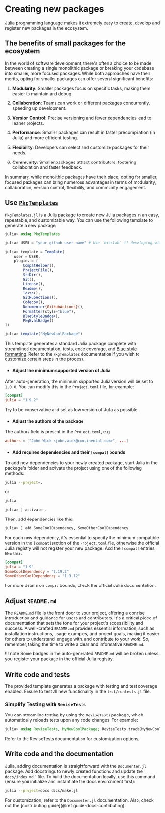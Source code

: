 # Creating new packages

Julia programming language makes it extremely easy to create, develop and register new packages in the ecosystem.

## The benefits of small packages for the ecosystem

In the world of software development, there's often a choice to be made between creating a single monolithic package or breaking your codebase into smaller, more focused packages. While both approaches have their merits, opting for smaller packages can offer several significant benefits:

1. **Modularity**: Smaller packages focus on specific tasks, making them easier to maintain and debug.

2. **Collaboration**: Teams can work on different packages concurrently, speeding up development.

3. **Version Control**: Precise versioning and fewer dependencies lead to leaner projects.

4. **Performance**: Smaller packages can result in faster precompilation (in Julia) and more efficient testing.

5. **Flexibility**: Developers can select and customize packages for their needs.

6. **Community**: Smaller packages attract contributors, fostering collaboration and faster feedback.


In summary, while monolithic packages have their place, opting for smaller, focused packages can bring numerous advantages in terms of modularity, collaboration, version control, flexibility, and community engagement.

## Use [`PkgTemplates`](https://github.com/JuliaCI/PkgTemplates.jl)

`PkgTemplates.jl` is a Julia package to create new Julia packages in an easy, repeatable, and customizable way.
You can use the following template to generate a new package:

```julia
julia> using PkgTemplates

julia> USER = "your github user name" # Use `biaslab` if developing within the BIASlab organisation

julia> template = Template(
    user = USER, 
    plugins = [
        CompatHelper(), 
        ProjectFile(), 
        SrcDir(), 
        Git(), 
        License(), 
        Readme(), 
        Tests(), 
        GitHubActions(), 
        Codecov(), 
        Documenter{GitHubActions}(), 
        Formatter(style="blue"), 
        BlueStyleBadge(), 
        PkgEvalBadge()
])

julia> template("MyNewCoolPackage")
```

This template generates a standard Julia package complete with streamlined documentation, tests, code coverage, and [Blue style formatting](https://github.com/invenia/BlueStyle). Refer to the `PkgTemplates` documentation if you wish to customize certain steps in the process.

- #### Adjust the minimum supported version of Julia

After auto-generation, the minimum supported Julia version will be set to `1.0.0`. You can modify this in the `Project.toml` file, for example:

```toml
[compat]
julia = "1.9.2"
```

Try to be conservative and set as low version of Julia as possible.

- #### Adjust the authors of the package

The authors field is present in the `Project.toml`, e.g 

```toml
authors = ["John Wick <john.wick@continental.com>", ...]
```

- #### Add requires dependencies and their `[compat]` bounds

To add new dependencies to your newly created package, start Julia in the package's folder and activate the project using one of the following methods:

```bash
julia --project=.
```

or 

```bash
julia
```

```julia
julia> ] activate .
```

Then, add dependencies like this:

```julia
julia> ] add SomeCoolDependency, SomeOtherCoolDependency
```

For each new dependency, it's essential to specify the minimum compatible version in the `[compat]`section of the `Project.toml` file, otherwise the official Julia registry will not register your new package. Add the `[compat]` entries like this:

```toml
[compat]
julia = "1.9"
SomeCoolDependency = "0.19.2"
SomeOtherCoolDependency = "1.3.12"
```

For more details on `compat` bounds, check the official Julia documentation.

## Adjust `README.md`

The `README.md` file is the front door to your project, offering a concise introduction and guidance for users and contributors. It's a critical piece of documentation that sets the tone for your project's accessibility and success. A well-crafted `README.md` provides essential information, such as installation instructions, usage examples, and project goals, making it easier for others to understand, engage with, and contribute to your work. So, remember, taking the time to write a clear and informative `README.md`.

!!! note
    Some badges in the auto-generated `README.md` will be broken unless you register your package in the official Julia registry.

## Write code and tests

The provided template generates a package with testing and test coverage enabled. Ensure to test all new functionality in the `test/runtests.jl` file.

### Simplify Testing with `ReviseTests`

You can streamline testing by using the `ReviseTests` package, which automatically reloads tests upon any code changes. For example:

```julia
julia> using ReviseTests, MyNewCoolPackage; ReviseTests.track(MyNewCoolPackage, [ "runtests" ])
```

Refer to the ReviseTests documentation for customization options.

## Write code and the documentation

Julia, adding documentation is straightforward with the `Documenter.jl` package. Add docstrings to newly created functions and update the `docs/index.md`  ` file. 
To build the documentation locally, use this command (ensure you initialize and instantiate the docs environment first):

```bash
julia --project=docs docs/make.jl
```

For customization, refer to the `Documenter.jl` documentation. Also, check out the [contributing guide](@ref guide-docs-contributing).
